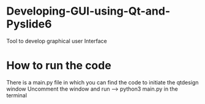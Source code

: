# Developing-GUI-using-Qt-and-Pyslide6
Tool to develop graphical user Interface

# How to run the code
There is a main.py file in which you can find the code to initiate the qtdesign window 
Uncomment the window and run --> python3 main.py in the terminal


